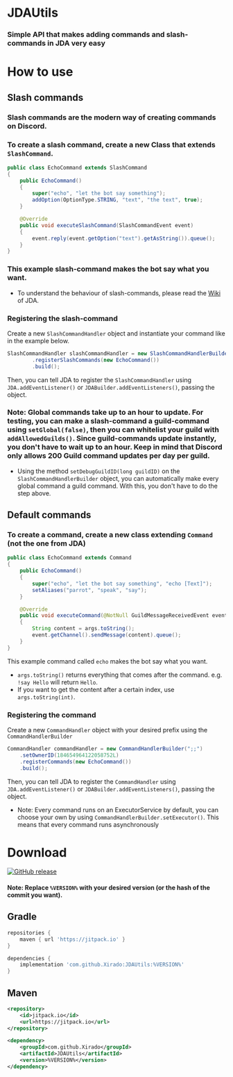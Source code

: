 # JDAUtils

### Simple API that makes adding commands and slash-commands in JDA very easy

# How to use
## Slash commands
### Slash commands are the modern way of creating commands on Discord.
### To create a slash command, create a new Class that extends `SlashCommand`.
```java
public class EchoCommand extends SlashCommand
{
    public EchoCommand()
    {
        super("echo", "let the bot say something");
        addOption(OptionType.STRING, "text", "the text", true);
    }

    @Override
    public void executeSlashCommand(SlashCommandEvent event)
    {
        event.reply(event.getOption("text").getAsString()).queue();
    }
}
```
### This example slash-command makes the bot say what you want.
* To understand the behaviour of slash-commands, please read the [Wiki](https://github.com/DV8FromTheWorld/JDA/wiki/Interactions) of JDA.
### Registering the slash-command
Create a new `SlashCommandHandler` object and instantiate your command like in the example below.
```java
SlashCommandHandler slashCommandHandler = new SlashCommandHandlerBuilder()
        .registerSlashCommands(new EchoCommand())
        .build();
```
Then, you can tell JDA to register the `SlashCommandHandler` using `JDA.addEventListener()` or `JDABuilder.addEventListeners()`, passing the object.
### Note: Global commands take up to an hour to update. For testing, you can make a slash-command a guild-command using `setGlobal(false)`, then you can whitelist your guild with `addAllowedGuilds()`. Since guild-commands update instantly, you don't have to wait up to an hour. Keep in mind that Discord only allows 200 Guild command updates per day per guild.
* Using the method `setDebugGuildID(long guildID)` on the `SlashCommandHandlerBuilder` object, you can automatically make every global command a guild command. With this, you don't have to do the step above.
## Default commands
### To create a command, create a new class extending `Command` (not the one from JDA)
```java
public class EchoCommand extends Command
{
    public EchoCommand()
    {
        super("echo", "let the bot say something", "echo [Text]");
        setAliases("parrot", "speak", "say");
    }

    @Override
    public void executeCommand(@NotNull GuildMessageReceivedEvent event, @NotNull CommandArgument args)
    {
        String content = args.toString();
        event.getChannel().sendMessage(content).queue();
    }
}
```
This example command called `echo` makes the bot say what you want.

* `args.toString()` returns everything that comes after the command. e.g. `!say Hello` will return `Hello`.
* If you want to get the content after a certain index, use `args.toString(int)`.
### Registering the command
Create a new `CommandHandler` object with your desired prefix using the `CommandHandlerBuilder`
```java
CommandHandler commandHandler = new CommandHandlerBuilder(";;")
    .setOwnerID(184654964122058752L)
    .registerCommands(new EchoCommand())
    .build();
```

Then, you can tell JDA to register the `CommandHandler` using `JDA.addEventListener()` or `JDABuilder.addEventListeners()`, passing the object.

* Note: Every command runs on an ExecutorService by default, you can choose your own by using `CommandHandlerBuilder.setExecutor()`. This means that every command runs asynchronously

# Download
[![GitHub release](https://img.shields.io/github/release/Xirado/JDAUtils.svg)](https://GitHub.com/Xirado/JDAUtils/releases/)

#### Note: Replace `%VERSION%` with your desired version (or the hash of the commit you want).

## Gradle
```gradle
repositories {
    maven { url 'https://jitpack.io' }
}
```
```gradle
dependencies {
    implementation 'com.github.Xirado:JDAUtils:%VERSION%'
}
```

## Maven
```xml
<repository>
    <id>jitpack.io</id>
    <url>https://jitpack.io</url>
</repository>
```
```xml
<dependency>
    <groupId>com.github.Xirado</groupId>
    <artifactId>JDAUtils</artifactId>
    <version>%VERSION%</version>
</dependency>
```
